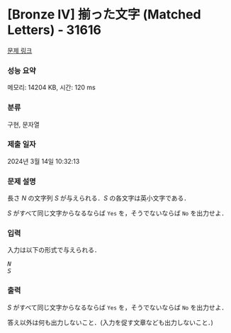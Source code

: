 # [Bronze IV] 揃った文字 (Matched Letters) - 31616 

[문제 링크](https://www.acmicpc.net/problem/31616) 

### 성능 요약

메모리: 14204 KB, 시간: 120 ms

### 분류

구현, 문자열

### 제출 일자

2024년 3월 14일 10:32:13

### 문제 설명

<p>長さ <var>N</var> の文字列 <var>S</var> が与えられる．<var>S</var> の各文字は英小文字である．</p>

<p><var>S</var> がすべて同じ文字からなるならば <code>Yes</code> を，そうでないならば <code>No</code> を出力せよ．</p>

### 입력 

 <p>入力は以下の形式で与えられる．</p>

<pre><var>N</var>
<var>S</var></pre>

### 출력 

 <p><var>S</var> がすべて同じ文字からなるならば <code>Yes</code> を，そうでないならば <code>No</code> を出力せよ．</p>

<p>答え以外は何も出力しないこと．(入力を促す文章なども出力しないこと．)</p>

